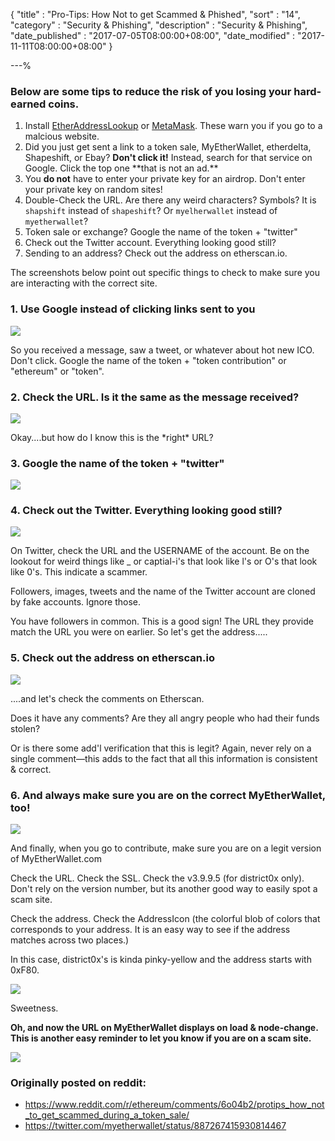 {
"title"       : "Pro-Tips: How Not to get Scammed & Phished",
"sort"        : "14",
"category"    : "Security & Phishing",
"description" : "Security & Phishing",
"date_published" : "2017-07-05T08:00:00+08:00",
"date_modified"  : "2017-11-11T08:00:00+08:00"
}

---%



### Below are some tips to reduce the risk of you losing your hard-earned coins.

<ol>
  <li id="basttrtroylyhc_l1">
    Install <a href='https://chrome.google.com/webstore/detail/etheraddresslookup/pdknmigbbbhmllnmgdfalmedcmcefdfn' target='_blank'>EtherAddressLookup</a>  or <a href='https://chrome.google.com/webstore/detail/metamask/nkbihfbeogaeaoehlefnkodbefgpgknn' target='_blank'>MetaMask</a>. These warn you if you go to a malcious website.
  </li>
  <li id="basttrtroylyhc_l2">Did you just get sent a link to a token sale, MyEtherWallet, etherdelta, Shapeshift, or Ebay? <b>Don't click it!</b> Instead, search for that service on Google. Click the top one **that is not an ad.**</li>
  <li id="basttrtroylyhc_l3">You <b>do not</b> have to enter your private key for an airdrop. Don't enter your private key on random sites!</li>
  <li id="basttrtroylyhc_l4">Double-Check the URL. Are there any weird characters? Symbols? It is <code>shapshift</code> instead of <code>shapeshift</code>? Or <code>myelherwallet</code> instead of <code>myetherwallet</code>?</li>
  <li id="basttrtroylyhc_l5">Token sale or exchange? Google the name of the token + "twitter"</li>
  <li id="basttrtroylyhc_l6">Check out the Twitter account. Everything looking good still?</li>
  <li id="basttrtroylyhc_l7">Sending to an address? Check out the address on etherscan.io.</li>
</ol>
<p id="basttrtroylyhc_p">
  The screenshots below point out specific things to check to make sure you are interacting with the correct site.
</p>


### 1. Use Google instead of clicking links sent to you
<div id="ugioclsty_img">
  <img src="http://i.imgur.com/XwiVCSY.jpg"/>
</div>

<p id="ugioclsty_p">
  So you received a message, saw a tweet, or whatever about hot new ICO. Don't click. Google the name of the token + "token contribution" or "ethereum" or "token".
</p>

### 2. Check the URL. Is it the same as the message received?
<div id="ctuiitsatmr_img">
  <img src="http://i.imgur.com/8wmJRYg.jpg" />
</div>

<p id="ctuiitsatmr_p">
  Okay....but how do I know this is the *right* URL?
</p>

### 3. Google the name of the token + "twitter"
<div id="gtnottt_img">
  <img src="http://i.imgur.com/cLC6kWK.jpg" />
</div>

### 4. Check out the Twitter. Everything looking good still?
<div id="cottelgs_img">
  <img src="http://i.imgur.com/EYwqZpL.jpg">
</div>

<p id="cottelgs_p1">
  On Twitter, check the URL and the USERNAME of the account. Be on the lookout for weird things like _ or captial-i's that look like l's or O's that look like 0's. This indicate a scammer.
</p>
<p id="cottelgs_p2">
  Followers, images, tweets and the name of the Twitter account are cloned by fake accounts. Ignore those.
</p>
<p id="cottelgs_p3">
  You have followers in common. This is a good sign! The URL they provide match the URL you were on earlier. So let's get the address.....
</p>

### 5. Check out the address on etherscan.io
<div id="cotaoei_img">
  <img src="http://i.imgur.com/i99arJz.jpg" />
</div>

<p id="cotaoei_p1">
  ....and let's check the comments on Etherscan.
</p>
<p id="cotaoei_p2">
  Does it have any comments? Are they all angry people who had their funds stolen?
</p>
<p id="cotaoei_p3">
  Or is there some add'l verification that this is legit? Again, never rely on a single comment—this adds to the fact that all this information is consistent & correct.
</p>

### 6. And always make sure you are on the correct MyEtherWallet, too!
<div id="aamsyaotcmt_img1">
  <img src="http://i.imgur.com/dvRFMFy.jpg" />
</div>

<p id="aamsyaotcmt_p1">
  And finally, when you go to contribute, make sure you are on a legit version of <a src="https://www.myetherwallet.com/" target="_target">MyEtherWallet.com</a>
</p>
<p id="aamsyaotcmt_p2">
  Check the URL. Check the SSL. Check the v3.9.9.5 (for district0x only). Don't rely on the version number, but its another good way to easily spot a scam site.
</p>
<p id="aamsyaotcmt_p3">
  Check the address.  Check the AddressIcon (the colorful blob of colors that corresponds to your address. It is an easy way to see if the address matches across two places.)
</p>
<p id="aamsyaotcmt_p4">
  In this case, district0x's is kinda pinky-yellow and the address starts with 0xF80.
</p>
<div id="aamsyaotcmt_img2">
  <img src="http://i.imgur.com/1OvTydO.jpg" />
</div>

<p id="aamsyaotcmt_p5"> Sweetness. </p>

<b id="aamsyaotcmt_p6">Oh, and now the URL on MyEtherWallet displays on load & node-change. This is another easy reminder to let you know if you are on a scam site.</b>
<div id="aamsyaotcmt_img2">
  <img src="http://i.imgur.com/853xSIc.jpg">
</div>


### Originally posted on reddit:

<ul>
  <li id="opor_l1">
    <a href="https://www.reddit.com/r/ethereum/comments/6o04b2/protips_how_not_to_get_scammed_during_a_token_sale/" target="_blank">
      https://www.reddit.com/r/ethereum/comments/6o04b2/protips_how_not_to_get_scammed_during_a_token_sale/
    </a>
  </li>
  <li id="opor_l2">
    <a href="https://twitter.com/myetherwallet/status/887267415930814467" target="_blank">
      https://twitter.com/myetherwallet/status/887267415930814467
    </a>
  </li>
</ul>
